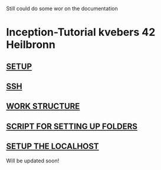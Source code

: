 Still could do some wor on the documentation

# Inception-Tutorial kvebers 42 Heilbronn

## [SETUP](https://github.com/kvebers/Inception-Tutorial/blob/main/tutorial/PART_1_SETUP.md)

## [SSH](https://github.com/kvebers/Inception-Tutorial/blob/main/tutorial/PART_2.md) 

## [WORK STRUCTURE](https://github.com/kvebers/Inception-Tutorial/blob/main/tutorial/PART_3.md)

## [SCRIPT FOR SETTING UP FOLDERS](https://github.com/kvebers/Inception-Tutorial/blob/main/tutorial/autosetup.sh)

## [SETUP THE LOCALHOST](https://github.com/kvebers/Inception-Tutorial/blob/main/tutorial/PART_4.md)

Will be updated soon!

